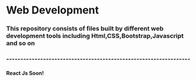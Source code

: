 # Web Development

### This repository consists of files built by different web development tools including Html,CSS,Bootstrap,Javascript and so on
### -----------------------------------------------------------------
#### React Js Soon!
